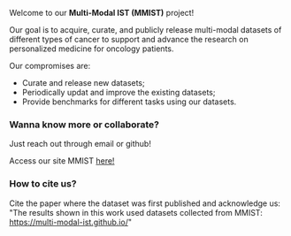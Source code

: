 Welcome to our **Multi-Modal IST (MMIST)** project! 

Our goal is to acquire, curate, and publicly release multi-modal datasets of different types of cancer to support and advance the research on personalized medicine for oncology patients.

Our compromises are:
  * Curate and release new datasets;
  * Periodically updat and improve the existing datasets;
  * Provide benchmarks for different tasks using our datasets. 

### Wanna know more or collaborate?
Just reach out through email or github!

Access our site MMIST [here!](https://multi-modal-ist.github.io/)

### How to cite us?
Cite the paper where the dataset was first published and acknowledge us: "The results shown in this work used datasets collected from MMIST: https://multi-modal-ist.github.io/"



